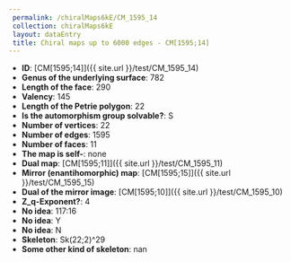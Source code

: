 ```yaml
--- 
 permalink: /chiralMaps6kE/CM_1595_14 
 collection: chiralMaps6kE
 layout: dataEntry
 title: Chiral maps up to 6000 edges - CM[1595;14]
---
```


- **ID**: [CM[1595;14]]({{ site.url }}/test/CM_1595_14)
- **Genus of the underlying surface**: 782
- **Length of the face**: 290
- **Valency**: 145
- **Length of the Petrie polygon**: 22
- **Is the automorphism group solvable?**: S
- **Number of vertices**: 22
- **Number of edges**: 1595
- **Number of faces**: 11
- **The map is self-**: none
- **Dual map**: [CM[1595;11]]({{ site.url }}/test/CM_1595_11)
- **Mirror (enantihomorphic) map**: [CM[1595;15]]({{ site.url }}/test/CM_1595_15)
- **Dual of the mirror image**: [CM[1595;10]]({{ site.url }}/test/CM_1595_10)
- **Z_q-Exponent?**: 4
- **No idea**:  117:16
- **No idea**: Y
- **No idea**: N
- **Skeleton**: Sk(22;2)^29
- **Some other kind of skeleton**: nan
